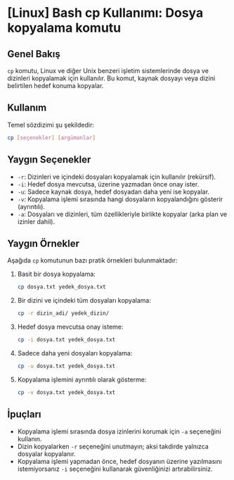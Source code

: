 # [Linux] Bash cp Kullanımı: Dosya kopyalama komutu

## Genel Bakış
`cp` komutu, Linux ve diğer Unix benzeri işletim sistemlerinde dosya ve dizinleri kopyalamak için kullanılır. Bu komut, kaynak dosyayı veya dizini belirtilen hedef konuma kopyalar.

## Kullanım
Temel sözdizimi şu şekildedir:
```bash
cp [seçenekler] [argümanlar]
```

## Yaygın Seçenekler
- `-r`: Dizinleri ve içindeki dosyaları kopyalamak için kullanılır (rekürsif).
- `-i`: Hedef dosya mevcutsa, üzerine yazmadan önce onay ister.
- `-u`: Sadece kaynak dosya, hedef dosyadan daha yeni ise kopyalar.
- `-v`: Kopyalama işlemi sırasında hangi dosyaların kopyalandığını gösterir (ayrıntılı).
- `-a`: Dosyaları ve dizinleri, tüm özellikleriyle birlikte kopyalar (arka plan ve izinler dahil).

## Yaygın Örnekler
Aşağıda `cp` komutunun bazı pratik örnekleri bulunmaktadır:

1. Basit bir dosya kopyalama:
   ```bash
   cp dosya.txt yedek_dosya.txt
   ```

2. Bir dizini ve içindeki tüm dosyaları kopyalama:
   ```bash
   cp -r dizin_adi/ yedek_dizin/
   ```

3. Hedef dosya mevcutsa onay isteme:
   ```bash
   cp -i dosya.txt yedek_dosya.txt
   ```

4. Sadece daha yeni dosyaları kopyalama:
   ```bash
   cp -u dosya.txt yedek_dosya.txt
   ```

5. Kopyalama işlemini ayrıntılı olarak gösterme:
   ```bash
   cp -v dosya.txt yedek_dosya.txt
   ```

## İpuçları
- Kopyalama işlemi sırasında dosya izinlerini korumak için `-a` seçeneğini kullanın.
- Dizin kopyalarken `-r` seçeneğini unutmayın; aksi takdirde yalnızca dosyalar kopyalanır.
- Kopyalama işlemi yapmadan önce, hedef dosyanın üzerine yazılmasını istemiyorsanız `-i` seçeneğini kullanarak güvenliğinizi artırabilirsiniz.
